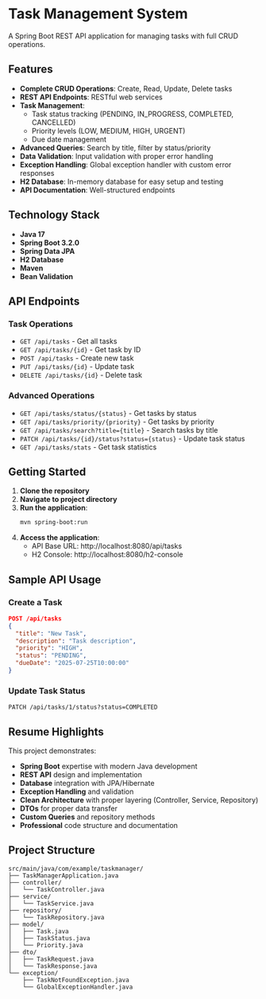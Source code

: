 # Task Management System

A Spring Boot REST API application for managing tasks with full CRUD operations.

## Features

- **Complete CRUD Operations**: Create, Read, Update, Delete tasks
- **REST API Endpoints**: RESTful web services
- **Task Management**: 
  - Task status tracking (PENDING, IN_PROGRESS, COMPLETED, CANCELLED)
  - Priority levels (LOW, MEDIUM, HIGH, URGENT)
  - Due date management
- **Advanced Queries**: Search by title, filter by status/priority
- **Data Validation**: Input validation with proper error handling
- **Exception Handling**: Global exception handler with custom error responses
- **H2 Database**: In-memory database for easy setup and testing
- **API Documentation**: Well-structured endpoints

## Technology Stack

- **Java 17**
- **Spring Boot 3.2.0**
- **Spring Data JPA**
- **H2 Database**
- **Maven**
- **Bean Validation**

## API Endpoints

### Task Operations
- `GET /api/tasks` - Get all tasks
- `GET /api/tasks/{id}` - Get task by ID
- `POST /api/tasks` - Create new task
- `PUT /api/tasks/{id}` - Update task
- `DELETE /api/tasks/{id}` - Delete task

### Advanced Operations
- `GET /api/tasks/status/{status}` - Get tasks by status
- `GET /api/tasks/priority/{priority}` - Get tasks by priority
- `GET /api/tasks/search?title={title}` - Search tasks by title
- `PATCH /api/tasks/{id}/status?status={status}` - Update task status
- `GET /api/tasks/stats` - Get task statistics

## Getting Started

1. **Clone the repository**
2. **Navigate to project directory**
3. **Run the application**:
   ```bash
   mvn spring-boot:run
   ```
4. **Access the application**:
   - API Base URL: http://localhost:8080/api/tasks
   - H2 Console: http://localhost:8080/h2-console

## Sample API Usage

### Create a Task
```json
POST /api/tasks
{
  "title": "New Task",
  "description": "Task description",
  "priority": "HIGH",
  "status": "PENDING",
  "dueDate": "2025-07-25T10:00:00"
}
```

### Update Task Status
```
PATCH /api/tasks/1/status?status=COMPLETED
```

## Resume Highlights

This project demonstrates:
- **Spring Boot** expertise with modern Java development
- **REST API** design and implementation
- **Database** integration with JPA/Hibernate
- **Exception Handling** and validation
- **Clean Architecture** with proper layering (Controller, Service, Repository)
- **DTOs** for proper data transfer
- **Custom Queries** and repository methods
- **Professional** code structure and documentation

## Project Structure

```
src/main/java/com/example/taskmanager/
├── TaskManagerApplication.java
├── controller/
│   └── TaskController.java
├── service/
│   └── TaskService.java
├── repository/
│   └── TaskRepository.java
├── model/
│   ├── Task.java
│   ├── TaskStatus.java
│   └── Priority.java
├── dto/
│   ├── TaskRequest.java
│   └── TaskResponse.java
└── exception/
    ├── TaskNotFoundException.java
    └── GlobalExceptionHandler.java
```
